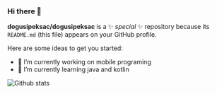 ### Hi there 👋

**dogusipeksac/dogusipeksac** is a ✨ _special_ ✨ repository because its `README.md` (this file) appears on your GitHub profile.

Here are some ideas to get you started:

- 🔭 I’m currently working on mobile programing
- 🌱 I’m currently learning java and kotlin

![Github stats](https://github-readme-stats.vercel.app/api?username=dogusipeksac&count_private=true&show_icons=true&theme=radical)

